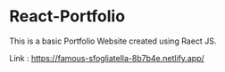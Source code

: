 # React-Portfolio

This is a basic Portfolio Website created using Raect JS.

Link : https://famous-sfogliatella-8b7b4e.netlify.app/
